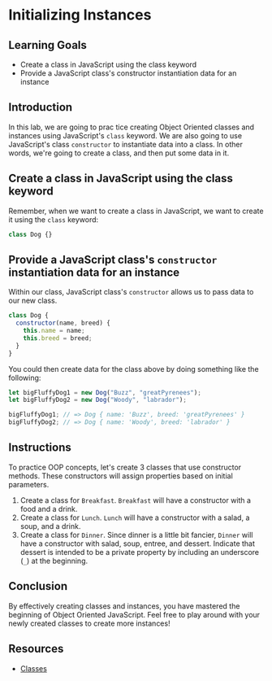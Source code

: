 # Initializing Instances

## Learning Goals

- Create a class in JavaScript using the class keyword
- Provide a JavaScript class's constructor instantiation data for an instance

## Introduction

In this lab, we are going to prac tice creating Object Oriented classes and instances using JavaScript's `class` keyword. We are also going to use JavaScript's class `constructor` to instantiate data into a class. In other words, we're going to create a class, and then put some data in it.

## Create a class in JavaScript using the class keyword

Remember, when we want to create a class in JavaScript, we want to create it using the `class` keyword:

```js
class Dog {}
```

## Provide a JavaScript class's `constructor` instantiation data for an instance

Within our class, JavaScript class's `constructor` allows us to pass data to our new class.

```js
class Dog {
  constructor(name, breed) {
    this.name = name;
    this.breed = breed;
  }
}
```

You could then create data for the class above by doing something like the following:

```js
let bigFluffyDog1 = new Dog("Buzz", "greatPyrenees");
let bigFluffyDog2 = new Dog("Woody", "labrador");

bigFluffyDog1; // => Dog { name: 'Buzz', breed: 'greatPyrenees' }
bigFluffyDog2; // => Dog { name: 'Woody', breed: 'labrador' }
```

## Instructions

To practice OOP concepts, let's create 3 classes that use constructor methods. These constructors will assign properties based on initial parameters.

1. Create a class for `Breakfast`. `Breakfast` will have a constructor with a food and a drink.
2. Create a class for `Lunch`. `Lunch` will have a constructor with a salad, a soup, and a drink.
3. Create a class for `Dinner`. Since dinner is a little bit fancier, `Dinner` will have a constructor with salad, soup, entree, and dessert. Indicate that dessert is intended to be a private property by including an underscore (`_`) at the beginning.

## Conclusion

By effectively creating classes and instances, you have mastered the beginning of Object Oriented JavaScript. Feel free to play around with your newly created classes to create more instances!

## Resources

- [Classes](https://developer.mozilla.org/en-US/docs/Web/JavaScript/Reference/Classes)

